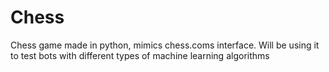 # Chess 
Chess game made in python, mimics chess.coms interface. Will be using it to test bots with different types of machine learning algorithms